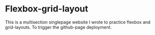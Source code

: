 # Flexbox-grid-layout
This is a multisection singlepage website I wrote to practice flexbox and grid-layouts.
To trigger the github-page deployment.

